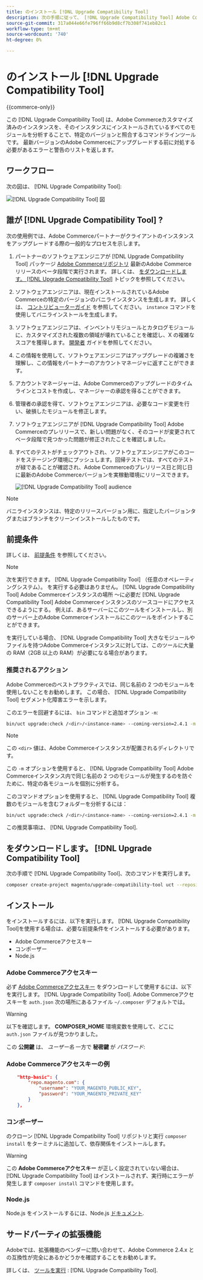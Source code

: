 ```yaml
---
title: のインストール [!DNL Upgrade Compatibility Tool]
description: 次の手順に従って、 [!DNL Upgrade Compatibility Tool] Adobe Commerceプロジェクト用
source-git-commit: 317a044e66fe796ff66b9d8cf7b308f741eb82c1
workflow-type: tm+mt
source-wordcount: '740'
ht-degree: 0%

---
```



# のインストール [!DNL Upgrade Compatibility Tool]

{{commerce-only}}

この [!DNL Upgrade Compatibility Tool] は、Adobe Commerceカスタマイズ済みのインスタンスを、そのインスタンスにインストールされているすべてのモジュールを分析することで、特定のバージョンと照合するコマンドラインツールです。 最新バージョンのAdobe Commerceにアップグレードする前に対処する必要があるエラーと警告のリストを返します。

## ワークフロー

次の図は、 [!DNL Upgrade Compatibility Tool]:

![[!DNL Upgrade Compatibility Tool] 図](../../assets/upgrade-guide/mvp-diagram-v3.png)

## 誰が [!DNL Upgrade Compatibility Tool] ?

次の使用例では、Adobe Commerceパートナーがクライアントのインスタンスをアップグレードする際の一般的なプロセスを示します。

1. パートナーのソフトウェアエンジニアが [!DNL Upgrade Compatibility Tool] パッケージ [Adobe Commerceリポジトリ](https://repo.magento.com/) 最新のAdobe Commerceリリースのベータ段階で実行されます。 詳しくは、 [をダウンロードします。 [!DNL Upgrade Compatibility Tool]](../upgrade-compatibility-tool/install.md#download-the-upgrade-compatibility-tool) トピックを参照してください。
1. ソフトウェアエンジニアは、現在インストールされているAdobe Commerceの特定のバージョンのバニラインスタンスを生成します。 詳しくは、 [コントリビューターガイド](https://devdocs.magento.com/contributor-guide/contributing.html#vanilla-pr) を参照してください。 `instance` コマンドを使用してバニラインストールを生成します。
1. ソフトウェアエンジニアは、インベントリモジュールとカタログモジュールに、カスタマイズされた複数の領域が壊れていることを確認し、X の複雑なスコアを獲得します。 [開発者](../upgrade-compatibility-tool/developer.md) ガイドを参照してください。
1. この情報を使用して、ソフトウェアエンジニアはアップグレードの複雑さを理解し、この情報をパートナーのアカウントマネージャに返すことができます。
1. アカウントマネージャーは、Adobe Commerceのアップグレードのタイムラインとコストを作成し、マネージャーの承認を得ることができます。
1. 管理者の承認を得て、ソフトウェアエンジニアは、必要なコード変更を行い、破損したモジュールを修正します。
1. ソフトウェアエンジニアが [!DNL Upgrade Compatibility Tool] Adobe Commerceのプレリリースで、新しい問題がなく、そのコードが変更されてベータ段階で見つかった問題が修正されたことを確認しました。
1. すべてのテストがチェックアウトされ、ソフトウェアエンジニアがこのコードをステージング環境にプッシュします。回帰テストでは、すべてのテストが緑であることが確認され、Adobe Commerceのプレリリース日と同じ日に最新のAdobe Commerceバージョンを実稼動環境にリリースできます。

   ![[!DNL Upgrade Compatibility Tool] audience](../../assets/upgrade-guide/audience-uct-v3.png)

>[!NOTE]
>
>バニラインスタンスは、特定のリリースバージョン用に、指定したバージョンタグまたはブランチをクリーンインストールしたものです。

## 前提条件

詳しくは、 [前提条件](../upgrade-compatibility-tool/prerequisites.md) を参照してください。

>[!NOTE]
>
>次を実行できます。 [!DNL Upgrade Compatibility Tool] （任意のオペレーティングシステム）。 を実行する必要はありません。 [!DNL Upgrade Compatibility Tool] Adobe Commerceインスタンスの場所 ～に必要だ [!DNL Upgrade Compatibility Tool] Adobe Commerceインスタンスのソースコードにアクセスできるようにする。 例えば、あるサーバーにこのツールをインストールし、別のサーバー上のAdobe Commerceインストールにこのツールをポイントすることができます。

を実行している場合、 [!DNL Upgrade Compatibility Tool] 大きなモジュールやファイルを持つAdobe Commerceインスタンスに対しては、このツールに大量の RAM（2GB 以上の RAM）が必要になる場合があります。

### 推奨されるアクション

Adobe Commerceのベストプラクティスでは、同じ名前の 2 つのモジュールを使用しないことをお勧めします。 この場合、 [!DNL Upgrade Compatibility Tool] セグメント化障害エラーを示します。

このエラーを回避するには、 `bin` コマンドと追加オプション `-m`:

```bash
bin/uct upgrade:check /<dir>/<instance-name> --coming-version=2.4.1 -m /vendor/<vendor-name>/<module-name>
```

>[!NOTE]
>
>この `<dir>` 値は、Adobe Commerceインスタンスが配置されるディレクトリです。

この `-m` オプションを使用すると、 [!DNL Upgrade Compatibility Tool] Adobe Commerceインスタンス内で同じ名前の 2 つのモジュールが発生するのを防ぐために、特定の各モジュールを個別に分析する。

このコマンドオプションを使用すると、 [!DNL Upgrade Compatibility Tool] 複数のモジュールを含むフォルダーを分析するには：

```bash
bin/uct upgrade:check /<dir>/<instance-name> --coming-version=2.4.1 -m /vendor/<vendor-name>/
```

この推奨事項は、 [!DNL Upgrade Compatibility Tool].

## をダウンロードします。 [!DNL Upgrade Compatibility Tool]

次の手順で [!DNL Upgrade Compatibility Tool]、次のコマンドを実行します。

```bash
composer create-project magento/upgrade-compatibility-tool uct --repository https://repo.magento.com
```

## インストール

をインストールするには、以下を実行します。 [!DNL Upgrade Compatibility Tool]を使用する場合は、必要な前提条件をインストールする必要があります。

* Adobe Commerceアクセスキー
* コンポーザー
* Node.js

### Adobe Commerceアクセスキー

必ず [Adobe Commerceアクセスキー](https://devdocs.magento.com/marketplace/sellers/profile-information.html#access-keys) をダウンロードして使用するには、以下を実行します。 [!DNL Upgrade Compatibility Tool]. Adobe Commerceアクセスキーを `auth.json` 次の場所にあるファイル `~/.composer` デフォルトでは。

>[!WARNING]
>
>以下を確認します。 **COMPOSER_HOME** 環境変数を使用して、どこに `auth.json` ファイルが見つかりました。

この **公開鍵** は、 _ユーザー名_ 一方で **秘密鍵** が _パスワード_:

### Adobe Commerceアクセスキーの例

```json
    "http-basic": {
        "repo.magento.com": {
            "username": "YOUR_MAGENTO_PUBLIC_KEY",
            "password": "YOUR_MAGENTO_PRIVATE_KEY"
        }
    },
```

### コンポーザー

のクローン [!DNL Upgrade Compatibility Tool] リポジトリと実行 `composer install` をターミナルに追加して、依存関係をインストールします。

>[!WARNING]
>
>この **Adobe Commerceアクセスキー** が正しく設定されていない場合は、 [!DNL Upgrade Compatibility Tool] はインストールされず、実行時にエラーが発生します `composer install` コマンドを使用します。

### Node.js

Node.js をインストールするには、Node.js [ドキュメント](https://nodejs.dev/learn/how-to-install-nodejs).

## サードパーティの拡張機能

Adobeでは、拡張機能のベンダーに問い合わせて、Adobe Commerce 2.4.x との互換性が完全にあるかどうかを確認することをお勧めします。

詳しくは、 [ツールを実行](../upgrade-compatibility-tool/run.md) : [!DNL Upgrade Compatibility Tool].

